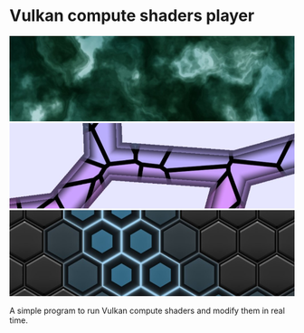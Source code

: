 # Vulkan compute shaders player
![banner](images/banner1.jpg)
![banner](images/banner2.jpg)
![banner](images/banner3.jpg)

A simple program to run Vulkan compute shaders and modify them in real time.